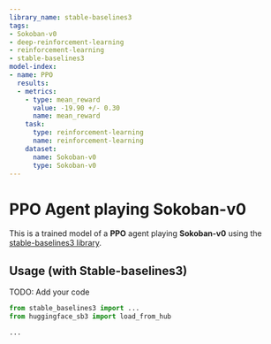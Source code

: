 ```yaml
---
library_name: stable-baselines3
tags:
- Sokoban-v0
- deep-reinforcement-learning
- reinforcement-learning
- stable-baselines3
model-index:
- name: PPO
  results:
  - metrics:
    - type: mean_reward
      value: -19.90 +/- 0.30
      name: mean_reward
    task:
      type: reinforcement-learning
      name: reinforcement-learning
    dataset:
      name: Sokoban-v0
      type: Sokoban-v0
---
```



# **PPO** Agent playing **Sokoban-v0**
This is a trained model of a **PPO** agent playing **Sokoban-v0**
using the [stable-baselines3 library](https://github.com/DLR-RM/stable-baselines3).

## Usage (with Stable-baselines3)
TODO: Add your code


```python
from stable_baselines3 import ...
from huggingface_sb3 import load_from_hub

...
```

